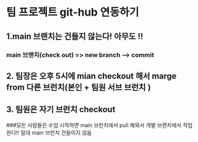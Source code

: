 
# 팀 프로젝트 git-hub 연동하기 

## 1.main 브랜치는 건들지 않는다! 아무도 !! 
### main 브랜치(check out)  => new branch --> commit 
## 2. 팀장은 오후 5시에 mian checkout 해서 marge from 다른 브런치(본인 + 팀원 서브 브런치 )
## 3. 팀원은 자기 브런치 checkout 
###모든 사람들은 수업 시작하면 main 브런치에서 pull 해와서 개별 브랜치에서 작업한다!! 절대 main 브런치 건들이지 않음 


